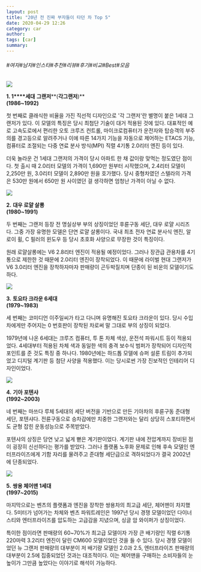 ```yaml
---
layout: post
title: "20년 전 진짜 부자들이 타던 차 Top 5"
date: 2020-04-29 12:26
category: car
author: 
tags: [car]
summary: 
---
```


###### #여자#남자#인스타#추천#리뷰#후기#비교#Best#모음


![](https://post-phinf.pstatic.net/MjAyMDA0MTRfMjg1/MDAxNTg2ODcyODcwMDg5.IOoQvwwxYw7__4BzOCl1kGsL1RvOXTO8_zzy1mULRmMg.JZz4MftIYgzTVlFxiGFibVf1CCim9LD0rzvnK0GkSd4g.JPEG/2016112802470_0.jpg?type=w1200)

**1. 1****세대** **그랜저****(****각그랜저****)**  
**(1986~1992)**  
  
첫 번째로 클래식한 비율을 가진 직선적 디자인으로 '각 그랜저'란 별명이 붙은 1세대 그랜저가 있다. 이 모델의 특징은 당시 최첨단 기술이 대거 적용된 것에 있다. 대표적인 예로 고속도로에서 편리한 오토 크루즈 컨트롤,  마이크로컴퓨터가 운전자와 탑승객의 부주의를 경고등으로 알려주거나 이에 따른 14가지 기능을 자동으로 제어하는  ETACS 기능, 컴퓨터로 조절되는 다중 연료 분사 방식(MPI) 직렬 4기통 2.0리터 엔진  등이 있다.  
  
더욱 놀라운 건 1세대 그랜저의 가격이 당시 아파트 한 채 값이랑 맞먹는 정도였단 점이다. 첫 출시 때 2.0리터 모델의 가격이 1,690만 원부터 시작했으며, 2.4리터 모델이 2,250만 원, 3.0리터 모델이 2,890만 원을 호가했다. 당시 중형차였던 스텔라의 가격은 530만 원에서  650만 원 사이였던 걸 생각하면 엄청난 가격이 아닐 수 없다.  

![](https://post-phinf.pstatic.net/MjAyMDA0MTRfMzcg/MDAxNTg2ODcyODcwMTAy.5k9flsNCII0QR-JX-qUDMr_FLS0i9_3SYk2KkO1toVEg.xP-XfOmhdZYyNjxwVdtEK8D2kOlEhnMO3HrQD249PEkg.JPEG/post.jpg?type=w1200)

**2.** **대우 로얄 살롱**  
**(1980~1991)**  
  
두 번째는 그랜저 등장 전 명실상부 부의 상징이었던 후륜구동 세단, 대우 로얄 시리즈다. 그중 가장 유명한 모델은 단연 로얄 살롱이다.  국내 최초 전자 연료 분사식 엔진, 알로이 휠, C 필러의 윈도우 등 당시 초호화 사양으로 무장한 것이 특징이다.  
  
원래 로얄살롱에는 V6 2.8리터 엔진이 적용될 예정이었다. 그러나 장관급 관용차를 4기통으로 제한한 것 때문에 2.0리터 엔진이 장착되었다. 이 때문에 라이벌 현대 그랜저가 V6 3.0리터 엔진을 장착하자마자 판매량이 곤두박질치며 단종이 된 비운의 모델이기도 하다.  

![](https://post-phinf.pstatic.net/MjAyMDA0MTRfMjMw/MDAxNTg2ODcyODcwMDQ4.uO9v918E6okV7lSoCMBm1kCS1N_OOgPwyFQyAop9JKUg.bbuLcVP9rRnRsAhSArVMUW6rJEm3R6I340ZMcY2NzPMg.JPEG/Toyota-Crown-6-02.jpg?type=w1200)

**3.** **토요타 크라운 6세대**  
**(1979~1983)**  
  
세 번째는 코미디언 이주일씨가 타고 다니며 유명해진 토요타 크라운이 있다. 당시 수입차에게만 주어지는 0 번호판이 장착된 차로써 말 그대로 부의 상징이 되었다.  
  
1979년에 나온 6세대는 크루즈 컴퓨터, 투 톤 차체 색상, 운전석 파워시트 등이 적용되었다. 4세대부터 적용된 차체 색과 동일한 색의 충격 보수식 범퍼가 장착되어 디자인적 포인트를 준 것도 특징 중 하나다. 1980년에는 하드톱 모델에 슈퍼 설룬 트림이 추가되었고 디지털 계기판 등 첨단 사양을 적용했다. 이는 당시로썬 가장 진보적인 인테리어 디자인이었다.  

![](https://post-phinf.pstatic.net/MjAyMDA0MTRfMjA2/MDAxNTg2ODcyODY5OTY1.X5WO4y-Og-QUb6on2lYiDy2Ixy_LeB1OEvkKlCqG-Y8g.9OeQB3csIsy3L-YQcHI_8V4VaCAQoOjif_THfcdueJEg.JPEG/1_Kia_Potentia.jpg?type=w1200)

**4.** **기아 포텐샤**  
**(1992~2003)**  
  
네 번째는 마쓰다 루체 5세대의 세단 버전을 기반으로 만든 기아차의 후륜구동 준대형 세단, 포텐샤다. 전륜구동으로 승차감에만 치중한 그랜저와는 달리 상당히 스포티하면서도 균형 잡힌 운동성능으로 주목받았다.  
  
포텐샤의 상징은 당연 낮고 넓게 뻗은 계기판이었다.  계기판 내에 전압계까지 장비된 점이 굉장히 신선하다는 평가를 받았다. 그러나 플랫폼 노후화 문제로 인해 후속 모델인 엔터프라이즈에게 기함 자리를 물려주고 준대형 세단급으로 격하되었다가 결국 2002년에 단종되었다.  

![](https://post-phinf.pstatic.net/MjAyMDA0MTRfMTA2/MDAxNTg2ODcyODcwMTAy.Wi2uY7BDbBoiEAIXkmDEBJryDEFbZlHSVzCeZwqCRLUg.ylH0pG6O0nRWx6BOXLXRr4f6PEc72klQyI5HKzrug8Qg.JPEG/37408_63230_208.jpg?type=w1200)

**5.** **쌍용 체어맨 1세대**  
**(1997~2015)**  
  
마지막으로는 벤츠의 플랫폼과 엔진을 장착한 쌍용차의 최고급 세단, 체어맨이 차지했다. 5미터가 넘어가는 차체와 벤츠 파워트레인은 1997년 당시 경쟁 모델이었던 다이너스티와 엔터프라이즈를 압도하는 고급감을 지녔으며,  싱글 암 와이퍼가 상징이었다.  
  
특이한 점이라면 판매량의 60~70%가 최고급 모델이자 가장 큰 배기량인 직렬 6기통 220마력 3.2리터 엔진이 달린 CM600 모델이었던 것을 들 수 있다. 당시 경쟁 모델이었던 뉴 그랜저 판매량의 대부분이 저 배기량 모델인 2.0과 2.5, 엔터프라이즈 판매량의 대부분이 2.5에 집중되었던 것과는 대조적이다. 이는 체어맨을 구매하는 소비자들의 눈높이가 그만큼 높았다는 이야기로 해석이 가능하다.
